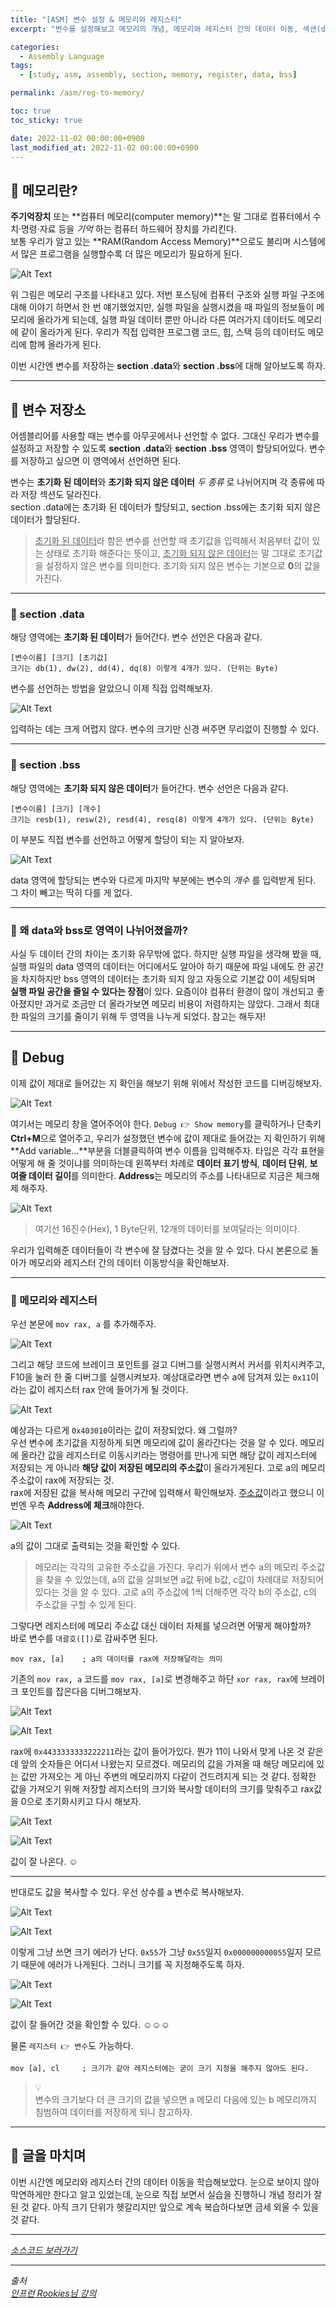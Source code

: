 ```yaml
---
title: "[ASM] 변수 설정 & 메모리와 레지스터"
excerpt: "변수를 설정해보고 메모리의 개념, 메모리와 레지스터 간의 데이터 이동, 섹션(data, bss)에 대해 알아보기"

categories:
  - Assembly Language
tags:
  - [study, asm, assembly, section, memory, register, data, bss]

permalink: /asm/reg-to-memory/

toc: true
toc_sticky: true

date: 2022-11-02 00:00:00+0900
last_modified_at: 2022-11-02 00:00:00+0900
---
```


## 👻 메모리란?
**주기억장치** 또는 **컴퓨터 메모리(computer memory)**는 말 그대로 컴퓨터에서 수치·명령·자료 등을 _기억_ 하는 컴퓨터 하드웨어 장치를 가리킨다.   
보통 우리가 알고 있는 **RAM(Random Access Memory)**으로도 불리며 시스템에서 많은 프로그램을 실행할수록 더 많은 메모리가 필요하게 된다.   

![Alt Text](/assets/images/posts_img/basics/asm/reg-to-memory/memory-structure.png)   

위 그림은 메모리 구조를 나타내고 있다. 저번 포스팅에 컴퓨터 구조와 실행 파일 구조에 대해 이야기 하면서 한 번 얘기했었지만, 실행 파일을 실행시켰을 때 파일의 정보들이 메모리에 올라가게 되는데, 실행 파일 데이터 뿐만 아니라 다른 여러가지 데이터도 메모리에 같이 올라가게 된다. 우리가 직접 입력한 프로그램 코드, 힙, 스택 등의 데이터도 메모리에 함께 올라가게 된다.   

이번 시간엔 변수를 저장하는 **section .data**와 **section .bss**에 대해 알아보도록 하자.

***

## 👻 변수 저장소
어셈블리어를 사용할 때는 변수를 아무곳에서나 선언할 수 없다. 그대신 우리가 변수를 설정하고 저장할 수 있도록 **section .data**와 **section .bss** 영역이 할당되어있다. 변수를 저장하고 싶으면 이 영역에서 선언하면 된다.   

변수는 **초기화 된 데이터**와 **초기화 되지 않은 데이터** _두 종류_ 로 나뉘어지며 각 종류에 따라 저장 섹션도 달라진다.   
section .data에는 초기화 된 데이터가 할당되고, section .bss에는 초기화 되지 않은 데이터가 할당된다.   
> <u>초기화 된 데이터</u>라 함은 변수를 선언할 때 초기값을 입력해서 처음부터 값이 있는 상태로 초기화 해준다는 뜻이고, <u>초기화 되지 않은 데이터</u>는 말 그대로 초기값을 설정하지 않은 변수를 의미한다. 초기화 되지 않은 변수는 기본으로 **0**의 값을 가진다.

***

### 🌱 section .data
해당 영역에는 **초기화 된 데이터**가 들어간다. 변수 선언은 다음과 같다.   

```
[변수이름] [크기] [초기값]
크기는 db(1), dw(2), dd(4), dq(8) 이렇게 4개가 있다. (단위는 Byte)
```

변수를 선언하는 방법을 알았으니 이제 직접 입력해보자.

![Alt Text](/assets/images/posts_img/basics/asm/reg-to-memory/section-data.PNG)   

입력하는 데는 크게 어렵지 않다. 변수의 크기만 신경 써주면 무리없이 진행할 수 있다.   

***

### 🌱 section .bss
해당 영역에는 **초기화 되지 않은 데이터**가 들어간다. 변수 선언은 다음과 같다.

```
[변수이름] [크기] [개수]
크기는 resb(1), resw(2), resd(4), resq(8) 이렇게 4개가 있다. (단위는 Byte)
```

이 부분도 직접 변수를 선언하고 어떻게 할당이 되는 지 알아보자.   

![Alt Text](/assets/images/posts_img/basics/asm/reg-to-memory/section-bss.PNG)   

data 영역에 할당되는 변수와 다르게 마지막 부분에는 변수의 _개수_ 를 입력받게 된다. 그 차이 빼고는 딱히 다를 게 없다.

***

### 🌱 왜 data와 bss로 영역이 나뉘어졌을까?
사실 두 데이터 간의 차이는 초기화 유무밖에 없다. 하지만 실행 파일을 생각해 봤을 때, 실행 파일의 data 영역의 데이터는 어디에서도 알아야 하기 때문에 파일 내에도 한 공간을 차지하지만 bss 영역의 데이터는 초기화 되지 않고 자동으로 기본값 0이 세팅되며 **실행 파일 공간을 줄일 수 있다는 장점**이 있다. 요즘이야 컴퓨터 환경이 많이 개선되고 좋아졌지만 과거로 조금만 더 올라가보면 메모리 비용이 저렴하지는 않았다. 그래서 최대한 파일의 크기를 줄이기 위해 두 영역을 나누게 되었다. 참고는 해두자!

***

## 👻 Debug
이제 값이 제대로 들어갔는 지 확인을 해보기 위해 위에서 작성한 코드를 디버깅해보자.   

![Alt Text](/assets/images/posts_img/basics/asm/reg-to-memory/debug-1.PNG)   

여기서는 메모리 창을 열어주어야 한다. ``` Debug 👉 Show memory ```를 클릭하거나 단축키 **Ctrl+M**으로 열어주고, 우리가 설정했던 변수에 값이 제대로 들어갔는 지 확인하기 위해 **Add variable...**부분을 더블클릭하여 변수 이름을 입력해주자. 타입은 각각 표현을 어떻게 해 줄 것이냐를 의미하는데 왼쪽부터 차례로 **데이터 표기 방식**, **데이터 단위**, **보여줄 데이터 길이**를 의미한다. **Address**는 메모리의 주소를 나타내므로 지금은 체크해제 해주자.   

![Alt Text](/assets/images/posts_img/basics/asm/reg-to-memory/memory-result.PNG)   

> 여기선 16진수(Hex), 1 Byte단위, 12개의 데이터를 보여달라는 의미이다.   

우리가 입력해준 데이터들이 각 변수에 잘 담겼다는 것을 알 수 있다. 다시 본론으로 돌아가 메모리와 레지스터 간의 데이터 이동방식을 확인해보자.

***

### 🌱 메모리와 레지스터
우선 본문에 ```mov rax, a``` 를 추가해주자.   

![Alt Text](/assets/images/posts_img/basics/asm/reg-to-memory/debug-2.PNG)   

그리고 해당 코드에 브레이크 포인트를 걸고 디버그를 실행시켜서 커서를 위치시켜주고, F10을 눌러 한 줄 디버그를 실행시켜보자. 예상대로라면 변수 a에 담겨져 있는 ```0x11```이라는 값이 레지스터 rax 안에 들어가게 될 것이다.   

![Alt Text](/assets/images/posts_img/basics/asm/reg-to-memory/debug-3-reg-result.PNG)   

예상과는 다르게 ```0x403010```이라는 값이 저장되었다. 왜 그럴까?   
우선 변수에 초기값을 지정하게 되면 메모리에 값이 올라간다는 것을 알 수 있다. 메모리에 올라간 값을 레지스터로 이동시키라는 명령어를 만나게 되면 해당 값이 레지스터에 저장되는 게 아니라 **해당 값이 저장된 메모리의 주소값**이 올라가게된다. 고로 a의 메모리 주소값이 rax에 저장되는 것.   
rax에 저장된 값을 복사해 메모리 구간에 입력해서 확인해보자. <u>주소값</u>이라고 했으니 이번엔 우측 **Address에 체크**해야한다.   

![Alt Text](/assets/images/posts_img/basics/asm/reg-to-memory/memory-3.PNG)   

a의 값이 그대로 출력되는 것을 확인할 수 있다.   

> 메모리는 각각의 고유한 주소값을 가진다. 우리가 위에서 변수 a의 메모리 주소값을 찾을 수 있었는데, a의 값을 살펴보면 a값 뒤에 b값, c값이 차례대로 저장되어 있다는 것을 알 수 있다. 고로 a의 주소값에 1씩 더해주면 각각 b의 주소값, c의 주소값을 구할 수 있게 된다.   

그렇다면 레지스터에 메모리 주소값 대신 데이터 자체를 넣으려면 어떻게 해야할까?   
바로 변수를 ```대괄호([])```로 감싸주면 된다.

```
mov rax, [a]    ; a의 데이터를 rax에 저장해달라는 의미
```

기존의 ```mov rax, a``` 코드를 ```mov rax, [a]```로 변경해주고 하단 ```xor rax, rax```에 브레이크 포인트를 잡은다음 디버그해보자.   

![Alt Text](/assets/images/posts_img/basics/asm/reg-to-memory/debug-4.PNG)   

![Alt Text](/assets/images/posts_img/basics/asm/reg-to-memory/debug-4-reg-result.PNG)   

rax에 ```0x4433333333222211```라는 값이 들어가있다. 뭔가 11이 나와서 맞게 나온 것 같은데 앞의 숫자들은 어디서 나왔는지 모르겠다. 메모리의 값을 가져올 때 해당 메모리에 있는 값만 가져오는 게 아닌 주변의 메모리까지 다같이 건드려지게 되는 것 같다. 정확한 값을 가져오기 위해 저장할 레지스터의 크기와 복사할 데이터의 크기를 맞춰주고 rax값을 0으로 초기화시키고 다시 해보자.   

![Alt Text](/assets/images/posts_img/basics/asm/reg-to-memory/debug-5.PNG)   

![Alt Text](/assets/images/posts_img/basics/asm/reg-to-memory/debug-5-reg-result.PNG)   

값이 잘 나온다. ☺

***

반대로도 값을 복사할 수 있다. 우선 상수를 a 변수로 복사해보자.   

![Alt Text](/assets/images/posts_img/basics/asm/reg-to-memory/cst-to-variable.PNG)   

![Alt Text](/assets/images/posts_img/basics/asm/reg-to-memory/error-msg.PNG)   

이렇게 그냥 쓰면 크기 에러가 난다. ```0x55```가 그냥 ```0x55```일지 ```0x000000000055```일지 모르기 때문에 에러가 나게된다. 그러니 크기를 꼭 지정해주도록 하자.   

![Alt Text](/assets/images/posts_img/basics/asm/reg-to-memory/cst-to-variable-2.PNG)   

![Alt Text](/assets/images/posts_img/basics/asm/reg-to-memory/cst-to-variable-2-result.PNG)   

값이 잘 들어간 것을 확인할 수 있다. ☺☺☺   

물론 ```레지스터 👉 변수```도 가능하다.   

```
mov [a], cl     ; 크기가 같아 레지스터에는 굳이 크기 지정을 해주지 않아도 된다.
```

> 💡   
변수의 크기보다 더 큰 크기의 값을 넣으면 a 메모리 다음에 있는 b 메모리까지 침범하여 데이터를 저장하게 되니 참고하자.


***

## 👻 글을 마치며
이번 시간엔 메모리와 레지스터 간의 데이터 이동을 학습해보았다. 눈으로 보이지 않아 막연하게만 한다고 알고 있었는데, 눈으로 직접 보면서 실습을 진행하니 개념 정리가 잘 된 것 같다. 아직 크기 단위가 헷갈리지만 앞으로 계속 복습하다보면 금세 외울 수 있을 것 같다.

***

_[소스코드 보러가기](https://github.com/choi-dan-di/study_assembly/blob/master/register/reg-to-memory.asm)_

***

_출처_   
_[인프런 Rookies님 강의](https://inf.run/bje8)_   
